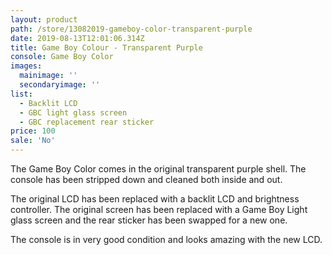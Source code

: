 ```yaml
---
layout: product
path: /store/13082019-gameboy-color-transparent-purple
date: 2019-08-13T12:01:06.314Z
title: Game Boy Colour - Transparent Purple
console: Game Boy Color
images:
  mainimage: ''
  secondaryimage: ''
list:
  - Backlit LCD
  - GBC light glass screen
  - GBC replacement rear sticker
price: 100
sale: 'No'
---
```

The Game Boy Color comes in the original transparent purple shell. The console has been stripped down and cleaned both inside and out.

The original LCD has been replaced with a backlit LCD and brightness controller. The original screen has been replaced with a Game Boy Light glass screen and the rear sticker has been swapped for a new one.

The console is in very good condition and looks amazing with the new LCD.
